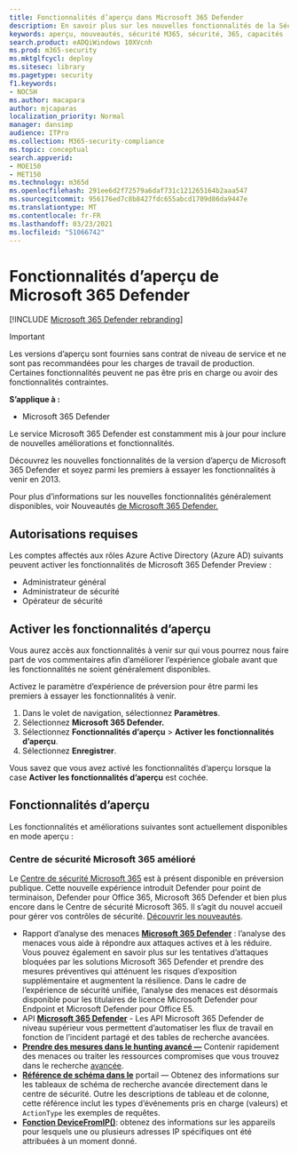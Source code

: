```yaml
---
title: Fonctionnalités d’aperçu dans Microsoft 365 Defender
description: En savoir plus sur les nouvelles fonctionnalités de la Sécurité Microsoft 365
keywords: aperçu, nouveautés, sécurité M365, sécurité, 365, capacités
search.product: eADQiWindows 10XVcnh
ms.prod: m365-security
ms.mktglfcycl: deploy
ms.sitesec: library
ms.pagetype: security
f1.keywords:
- NOCSH
ms.author: macapara
author: mjcaparas
localization_priority: Normal
manager: dansimp
audience: ITPro
ms.collection: M365-security-compliance
ms.topic: conceptual
search.appverid:
- MOE150
- MET150
ms.technology: m365d
ms.openlocfilehash: 291ee6d2f72579a6daf731c121265164b2aaa547
ms.sourcegitcommit: 956176ed7c8b8427fdc655abcd1709d86da9447e
ms.translationtype: MT
ms.contentlocale: fr-FR
ms.lasthandoff: 03/23/2021
ms.locfileid: "51066742"
---
```

# <a name="microsoft-365-defender-preview-features"></a>Fonctionnalités d’aperçu de Microsoft 365 Defender

[!INCLUDE [Microsoft 365 Defender rebranding](../includes/microsoft-defender.md)]

> [!IMPORTANT]
> Les versions d’aperçu sont fournies sans contrat de niveau de service et ne sont pas recommandées pour les charges de travail de production. Certaines fonctionnalités peuvent ne pas être pris en charge ou avoir des fonctionnalités contraintes.

**S’applique à :**
- Microsoft 365 Defender

Le service Microsoft 365 Defender est constamment mis à jour pour inclure de nouvelles améliorations et fonctionnalités.

Découvrez les nouvelles fonctionnalités de la version d’aperçu de Microsoft 365 Defender et soyez parmi les premiers à essayer les fonctionnalités à venir en 2013.

Pour plus d’informations sur les nouvelles fonctionnalités généralement disponibles, voir Nouveautés [de Microsoft 365 Defender.](whats-new.md)

## <a name="required-permissions"></a>Autorisations requises

Les comptes affectés aux rôles Azure Active Directory (Azure AD) suivants peuvent activer les fonctionnalités de Microsoft 365 Defender Preview :

- Administrateur général
- Administrateur de sécurité
- Opérateur de sécurité

## <a name="turn-on-preview-features"></a>Activer les fonctionnalités d’aperçu

Vous aurez accès aux fonctionnalités à venir sur qui vous pourrez nous faire part de vos commentaires afin d’améliorer l’expérience globale avant que les fonctionnalités ne soient généralement disponibles.

Activez le paramètre d’expérience de préversion pour être parmi les premiers à essayer les fonctionnalités à venir.

1. Dans le volet de navigation, sélectionnez **Paramètres**.
2. Sélectionnez **Microsoft 365 Defender.**
3. Sélectionnez **Fonctionnalités d’aperçu** > **Activer les fonctionnalités d’aperçu**. 
4. Sélectionnez **Enregistrer**.

Vous savez que vous avez activé les fonctionnalités d’aperçu lorsque la case **Activer les fonctionnalités d’aperçu** est cochée. 

## <a name="preview-features"></a>Fonctionnalités d’aperçu

Les fonctionnalités et améliorations suivantes sont actuellement disponibles en mode aperçu :

### <a name="improved-microsoft-365-security-center"></a>Centre de sécurité Microsoft 365 amélioré
Le [Centre de sécurité Microsoft 365](https://security.microsoft.com) est à présent disponible en préversion publique. Cette nouvelle expérience introduit Defender pour point de terminaison, Defender pour Office 365, Microsoft 365 Defender et bien plus encore dans le Centre de sécurité Microsoft 365. Il s’agit du nouvel accueil pour gérer vos contrôles de sécurité. [Découvrir les nouveautés](./overview-security-center.md).

- Rapport d’analyse des menaces **[Microsoft 365 Defender](threat-analytics.md)** : l’analyse des menaces vous aide à répondre aux attaques actives et à les réduire. Vous pouvez également en savoir plus sur les tentatives d’attaques bloquées par les solutions Microsoft 365 Defender et prendre des mesures préventives qui atténuent les risques d’exposition supplémentaire et augmentent la résilience. Dans le cadre de l’expérience de sécurité unifiée, l’analyse des menaces est désormais disponible pour les titulaires de licence Microsoft Defender pour Endpoint et Microsoft Defender pour Office E5.
- API **[Microsoft 365 Defender](api-overview.md)** - Les API Microsoft 365 Defender de niveau supérieur vous permettent d’automatiser les flux de travail en fonction de l’incident partagé et des tables de recherche avancées. 
- **[Prendre des mesures dans le hunting avancé —](advanced-hunting-take-action.md)** Contenir rapidement des menaces ou traiter les ressources compromises que vous trouvez dans le recherche [avancée](advanced-hunting-overview.md).
- **[Référence de schéma dans le](advanced-hunting-schema-tables.md#get-schema-information-in-the-security-center)** portail — Obtenez des informations sur les tableaux de schéma de recherche avancée directement dans le centre de sécurité. Outre les descriptions de tableau et de colonne, cette référence inclut les types d’événements pris en charge (valeurs) et `ActionType` les exemples de requêtes.
- **[Fonction DeviceFromIP()](advanced-hunting-devicefromip-function.md)**: obtenez des informations sur les appareils pour lesquels une ou plusieurs adresses IP spécifiques ont été attribuées à un moment donné.